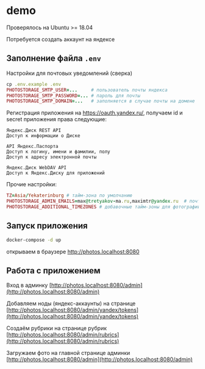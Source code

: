 # demo

Проверялось на Ubuntu >= 18.04

Потребуется создать аккаунт на яндексе

## Заполнение файла `.env`

Настройки для почтовых уведомлений (сверка)
```ruby
cp .env.example .env
PHOTOSTORAGE_SMTP_USER=...     # пользователь почты яндекса
PHOTOSTORAGE_SMTP_PASSWORD=... # пароль для почты
PHOTOSTORAGE_SMTP_DOMAIN=...   # заполняется в случае почты на домене
```

Регистрация приложения на https://oauth.yandex.ru/, получаем id и secret приложения
права следующие:
```
Яндекс.Диск REST API
Доступ к информации о Диске

API Яндекс.Паспорта
Доступ к логину, имени и фамилии, полу
Доступ к адресу электронной почты

Яндекс.Диск WebDAV API
Доступ к Яндекс.Диску для приложений
``` 

Прочие настройки:
```ruby
TZ=Asia/Yekaterinburg # тайм-зона по умолчанию
PHOTOSTORAGE_ADMIN_EMAILS=max@tretyakov-ma.ru,maximtr@yandex.ru  # почты для служебных уведомления через запятую
PHOTOSTORAGE_ADDITIONAL_TIMEZONES # добавочные тайм-зоны для фотографий
```

## Запуск приложения
```bash
docker-compose -d up
```

открываем в браузере http://photos.localhost:8080

## Работа с приложением
Вход в админку [http://photos.localhost:8080/admin](http://photos.localhost:8080/admin)

Добавляем ноды (яндекс-аккаунты) на странице [http://photos.localhost:8080/admin/yandex/tokens](http://photos.localhost:8080/admin/yandex/tokens)

Создаём рубрики на странице рубрик [http://photos.localhost:8080/admin/rubrics](http://photos.localhost:8080/admin/rubrics)

Загружаем фото на главной странице админки [http://photos.localhost:8080/admin](http://photos.localhost:8080/admin)
